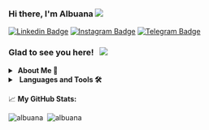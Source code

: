 ### Hi there, I'm Albuana</a> <img src="https://media.giphy.com/media/hvRJCLFzcasrR4ia7z/giphy.gif" width="25px">

[![Linkedin Badge](https://img.shields.io/badge/-LinkedIn-0e76a8?style=flat-square&logo=Linkedin&logoColor=white)](https://www.linkedin.com/in/ana-barreira-albuquerque/)
[![Instagram Badge](https://img.shields.io/badge/-Instagram-e4405f?style=flat-square&logo=Instagram&logoColor=white)](https://www.instagram.com/ana.albuquerquee/)
[![Telegram Badge](https://img.shields.io/badge/-Telegram-0088cc?style=flat-square&logo=Telegram&logoColor=white)](https://t.me/Albuana)

### Glad to see you here! &nbsp; ![](https://visitor-badge.glitch.me/badge?page_id=Albuana.Albuana) 

<details>
  <summary><b>&nbsp;About&nbsp;Me&nbsp;👤</b></summary>
  <br/>
<p align="justify"> 
I think curiosity and persistence are the characteristics that best describe me. I enjoy using my obsessive attention to detail, my unequivocal love for making things that change the world. That's why I like to make things that make a difference. 
I'm currently studying at <a href="https://tecnico.ulisboa.pt/pt/" target="_blank">Instituto Superior Técnico</a> and simultaneously developing Albutech startup and <a href="https://www.instagram.com/nekie_store/
" target="_blank">NEKIE</a>. Fascinated by cybersecurity and emotional intelligence, from an early age I realized that without risk there is no gain. Learn is my goal. <img src="https://media.giphy.com/media/WUlplcMpOCEmTGBtBW/giphy.gif" width="30">
</p>
 
</details> 

<details>
  <summary><b>&nbsp;&nbsp;Languages&nbsp;and&nbsp;Tools&nbsp;🛠️</b></summary>
  <br/>
<p align="left"> <a href="https://angular.io" target="_blank" rel="noreferrer"> <img src="https://angular.io/assets/images/logos/angular/angular.svg" alt="angular" width="40" height="40"/> </a> <a href="https://www.arduino.cc/" target="_blank" rel="noreferrer"> <img src="https://cdn.worldvectorlogo.com/logos/arduino-1.svg" alt="arduino" width="40" height="40"/> </a> <a href="https://www.gnu.org/software/bash/" target="_blank" rel="noreferrer"> <img src="https://www.vectorlogo.zone/logos/gnu_bash/gnu_bash-icon.svg" alt="bash" width="40" height="40"/> </a> <a href="https://www.blender.org/" target="_blank" rel="noreferrer"> <img src="https://download.blender.org/branding/community/blender_community_badge_white.svg" alt="blender" width="40" height="40"/> </a> <a href="https://getbootstrap.com" target="_blank" rel="noreferrer"> <img src="https://raw.githubusercontent.com/devicons/devicon/master/icons/bootstrap/bootstrap-plain-wordmark.svg" alt="bootstrap" width="40" height="40"/> </a> <a href="https://www.w3schools.com/css/" target="_blank" rel="noreferrer"> <img src="https://raw.githubusercontent.com/devicons/devicon/master/icons/css3/css3-original-wordmark.svg" alt="css3" width="40" height="40"/> </a> <a href="https://git-scm.com/" target="_blank" rel="noreferrer"> <img src="https://www.vectorlogo.zone/logos/git-scm/git-scm-icon.svg" alt="git" width="40" height="40"/> </a> <a href="https://www.haskell.org/" target="_blank" rel="noreferrer"> <img src="https://upload.wikimedia.org/wikipedia/commons/1/1c/Haskell-Logo.svg" alt="haskell" width="40" height="40"/> </a> <a href="https://www.java.com" target="_blank" rel="noreferrer"> <img src="https://raw.githubusercontent.com/devicons/devicon/master/icons/java/java-original.svg" alt="java" width="40" height="40"/> </a> <a href="https://developer.mozilla.org/en-US/docs/Web/JavaScript" target="_blank" rel="noreferrer"> <img src="https://raw.githubusercontent.com/devicons/devicon/master/icons/javascript/javascript-original.svg" alt="javascript" width="40" height="40"/> </a> <a href="https://www.linux.org/" target="_blank" rel="noreferrer"> <img src="https://raw.githubusercontent.com/devicons/devicon/master/icons/linux/linux-original.svg" alt="linux" width="40" height="40"/> </a> <a href="https://mariadb.org/" target="_blank" rel="noreferrer"> <img src="https://www.vectorlogo.zone/logos/mariadb/mariadb-icon.svg" alt="mariadb" width="40" height="40"/> </a> <a href="https://www.mongodb.com/" target="_blank" rel="noreferrer"> <img src="https://raw.githubusercontent.com/devicons/devicon/master/icons/mongodb/mongodb-original-wordmark.svg" alt="mongodb" width="40" height="40"/> </a> <a href="https://www.mysql.com/" target="_blank" rel="noreferrer"> <img src="https://raw.githubusercontent.com/devicons/devicon/master/icons/mysql/mysql-original-wordmark.svg" alt="mysql" width="40" height="40"/> </a> <a href="https://nodejs.org" target="_blank" rel="noreferrer"> <img src="https://raw.githubusercontent.com/devicons/devicon/master/icons/nodejs/nodejs-original-wordmark.svg" alt="nodejs" width="40" height="40"/> </a> <a href="https://www.photoshop.com/en" target="_blank" rel="noreferrer"> <img src="https://raw.githubusercontent.com/devicons/devicon/master/icons/photoshop/photoshop-line.svg" alt="photoshop" width="40" height="40"/> </a> <a href="https://www.php.net" target="_blank" rel="noreferrer"> <img src="https://raw.githubusercontent.com/devicons/devicon/master/icons/php/php-original.svg" alt="php" width="40" height="40"/> </a> <a href="https://postman.com" target="_blank" rel="noreferrer"> <img src="https://www.vectorlogo.zone/logos/getpostman/getpostman-icon.svg" alt="postman" width="40" height="40"/> </a> <a href="https://www.python.org" target="_blank" rel="noreferrer"> <img src="https://raw.githubusercontent.com/devicons/devicon/master/icons/python/python-original.svg" alt="python" width="40" height="40"/> </a> <a href="https://www.typescriptlang.org/" target="_blank" rel="noreferrer"> <img src="https://raw.githubusercontent.com/devicons/devicon/master/icons/typescript/typescript-original.svg" alt="typescript" width="40" height="40"/> </a> <a href="https://unity.com/" target="_blank" rel="noreferrer"> <img src="https://www.vectorlogo.zone/logos/unity3d/unity3d-icon.svg" alt="unity" width="40" height="40"/> </a> </p>


</details>


 <!-- here

**Talking about Personal Stuffs:**

- 👨🏻‍💻 I’m currently working on something cool;
- 💬 Ask me about anything, I am happy to help;
- 📫 How to reach me: aalbuquerque1999@hotmail.com;
</br>
-->

📈 **My GitHub Stats:**

<p>
  <img height="170em" src="https://github-readme-stats.vercel.app/api/top-langs?username=albuana&show_icons=true&locale=en&layout=compact" alt="albuana" />&nbsp
  <img height="170em" src="https://github-readme-stats.vercel.app/api?username=albuana&show_icons=true&locale=en" alt="albuana" />
  <!-- <img align="justify" src="https://github-readme-streak-stats.herokuapp.com/?user=albuana&" alt="albuana" /> -->
</p>



 <!--
<h3 align="left">Connect with me:</h3>
<p align="left">
<a href="https://linkedin.com/in/ana-barreira-albuquerque" target="blank"><img align="center" src="https://raw.githubusercontent.com/rahuldkjain/github-profile-readme-generator/master/src/images/icons/Social/linked-in-alt.svg" alt="ana-barreira-albuquerque" height="30" width="40" /></a>
<a href="https://instagram.com/ana.albuquerquee" target="blank"><img align="center" src="https://raw.githubusercontent.com/rahuldkjain/github-profile-readme-generator/master/src/images/icons/Social/instagram.svg" alt="ana.albuquerquee" height="30" width="40" /></a>
<a href="https://instagram.com/ana.albuquerquee" target="blank"><img align="center" src="https://raw.githubusercontent.com/rahuldkjain/github-profile-readme-generator/master/src/images/icons/Social/telegram.svg" alt="ana.albuquerquee" height="30" width="40" /></a>
</p>
-->
